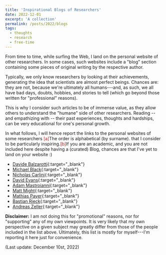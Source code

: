 ```yaml
---
title: 'Inspirational Blogs of Researchers'
date: 2022-12-01
excerpt: 'A collection'
permalink: /posts/2022/blogs
tags:
  - thoughts
  - research
  - free-time
---
```


From time to time, while surfing the Web, I land on the personal website of other researchers. In some cases, such websites include a "blog" section containing some pieces of original writing by the respective author. 

Typically, we only know researchers by looking at their achievements, generating the idea that scientists are almost perfect beings. Chances are: they are not, because we're ultimately all humans---and, as such, we all have bad days, doubts, hobbies, and stories to tell (which go beyond those written for "professional" reasons).

This is why I consider such articles to be of immense value, as they allow others to understand the "humane" side of other researchers. Reading -- and empathizing with -- their past experiences, thoughts and hardships, can be very educational for one's personal growth.

In what follows, I will hence report the links to the personal websites of some researchers <span class="footnote"><a style="color:firebrick">[a]</a><span class="footnote_content">The order is alphabetical (by surname).</span></span> that I consider to be particularly inspiring.<span class="footnote"><a style="color:firebrick">[b]</a><span class="footnote_content">If you are an academic, and you are not included here despite having a (curated) Blog, chances are that I've yet to land on your website :)</span></span>


* [Davide Balzarotti](https://www.s3.eurecom.fr/~balzarot/index.html){:target="_blank"}
* [Michael Black](https://ps.is.mpg.de/~black){:target="_blank"}
* [Nicholas Carlini](https://nicholas.carlini.com/){:target="_blank"}
* [David Evans](https://www.cs.virginia.edu/~evans/){:target="_blank"}
* [Adam Mastroianni](https://substack.com/profile/69354522-adam-mastroianni){:target="_blank"}
* [Matt Might](https://matt.might.net/articles/){:target="_blank"}
* [Mathias Payer](https://nebelwelt.net/blog/){:target="_blank"}
* [Bastian Rieck](https://bastian.rieck.me/blog/){:target="_blank"}
* [Andreas Zeller](https://andreas-zeller.info/Blog.html){:target="_blank"}


**Disclaimer:** I am not doing this for "promotional" reasons, nor for "supporting" any of my own viewpoints. It is very likely that my own perspective on a given subject may greatly differ from those of the people included in the list above. Ultimately, this list is mostly for myself---I'm reporting it here just for convenience.

(Last update: December 10st, 2022)